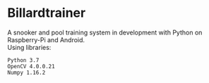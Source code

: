 # Billardtrainer
A snooker and pool training system in development with Python on Raspberry-Pi and Android.  
Using libraries:  
```
Python 3.7  
OpenCV 4.0.0.21  
Numpy 1.16.2
```